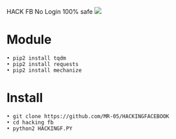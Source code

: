 
HACK FB No Login 100% safe
<img src="https://github.com/BOT-033/Sensei/blob/master/Screenshot_2020-07-16-00-13-54-17.jpg">
# Module
```
• pip2 install tqdm
• pip2 install requests
• pip2 install mechanize
```
# Install
```
• git clone https://github.com/MR-05/HACKINGFACEBOOK
• cd hacking fb
• python2 HACKINGF.PY
```
